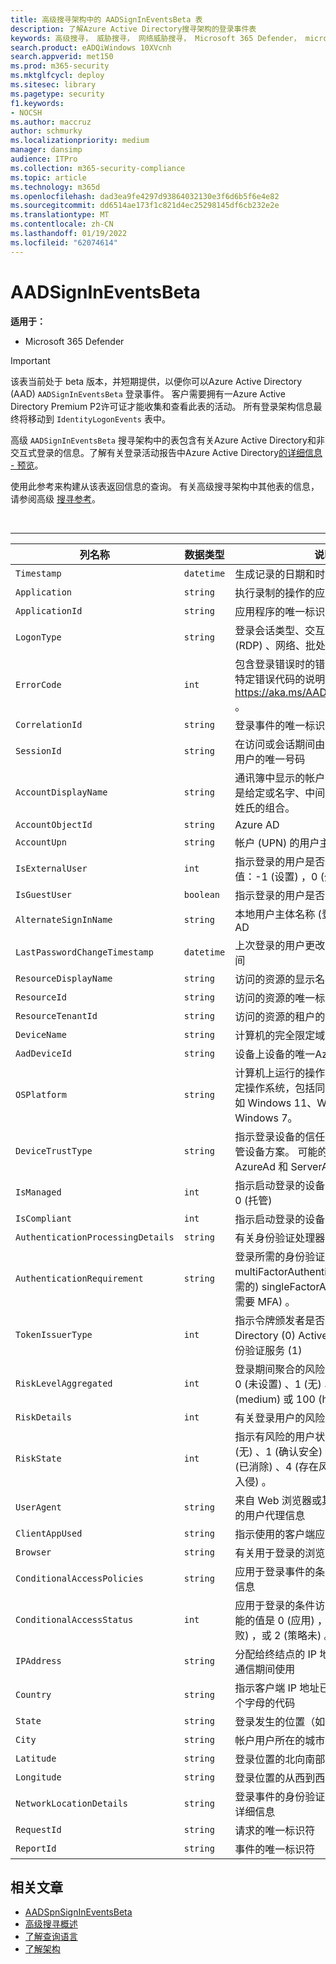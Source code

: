 ```yaml
---
title: 高级搜寻架构中的 AADSignInEventsBeta 表
description: 了解Azure Active Directory搜寻架构的登录事件表
keywords: 高级搜寻， 威胁搜寻， 网络威胁搜寻， Microsoft 365 Defender， microsoft 365， m365， 搜索， 查询， 遥测， 架构参考， kusto， 表格， 列， 数据类型， 描述， 文件， IP 地址， 设备， 计算机， 用户， 帐户， 标识， AAD
search.product: eADQiWindows 10XVcnh
search.appverid: met150
ms.prod: m365-security
ms.mktglfcycl: deploy
ms.sitesec: library
ms.pagetype: security
f1.keywords:
- NOCSH
ms.author: maccruz
author: schmurky
ms.localizationpriority: medium
manager: dansimp
audience: ITPro
ms.collection: m365-security-compliance
ms.topic: article
ms.technology: m365d
ms.openlocfilehash: dad3ea9fe4297d93864032130e3f6d6b5f6e4e82
ms.sourcegitcommit: dd6514ae173f1c821d4ec25298145df6cb232e2e
ms.translationtype: MT
ms.contentlocale: zh-CN
ms.lasthandoff: 01/19/2022
ms.locfileid: "62074614"
---
```

# <a name="aadsignineventsbeta"></a>AADSignInEventsBeta

**适用于：**

- Microsoft 365 Defender

> [!IMPORTANT]
> 该表当前处于 beta 版本，并短期提供，以便你可以Azure Active Directory (AAD) `AADSignInEventsBeta` 登录事件。 客户需要拥有一Azure Active Directory Premium P2许可证才能收集和查看此表的活动。 所有登录架构信息最终将移动到 `IdentityLogonEvents` 表中。

高级 `AADSignInEventsBeta` 搜寻架构中的表包含有关Azure Active Directory和非交互式登录的信息。了解有关登录活动报告中Azure Active Directory[的详细信息 - 预览](/azure/active-directory/reports-monitoring/concept-all-sign-ins)。

使用此参考来构建从该表返回信息的查询。 有关高级搜寻架构中其他表的信息，请参阅高级 [搜寻参考](/windows/security/threat-protection/microsoft-defender-atp/advanced-hunting-reference)。

<br>

****

|列名称|数据类型|说明|
|---|---|---|
|`Timestamp`|`datetime`|生成记录的日期和时间|
|`Application`|`string`|执行录制的操作的应用程序|
|`ApplicationId`|`string`|应用程序的唯一标识符|
|`LogonType`|`string`|登录会话类型、交互式、远程交互式 (RDP) 、网络、批处理和服务|
|`ErrorCode`|`int`|包含登录错误时的错误代码。 若要查找特定错误代码的说明，请访问 <https://aka.ms/AADsigninsErrorCodes> 。|
|`CorrelationId`|`string`|登录事件的唯一标识符|
|`SessionId`|`string`|在访问或会话期间由网站服务器分配给用户的唯一号码|
|`AccountDisplayName`|`string`|通讯簿中显示的帐户用户的名称。 通常是给定或名字、中间名首字母和姓氏或姓氏的组合。|
|`AccountObjectId`|`string`|Azure AD|
|`AccountUpn`|`string`|帐户 (UPN) 的用户主体名称|
|`IsExternalUser`|`int`|指示登录的用户是否位于外部。 可能的值：-1 (设置) ，0 (外部) ，1 (外部) 。|
|`IsGuestUser`|`boolean`|指示登录的用户是否是租户中的来宾|
|`AlternateSignInName`|`string`|本地用户主体名称 (登录) 的 UPN Azure AD|
|`LastPasswordChangeTimestamp`|`datetime`|上次登录的用户更改其密码的日期和时间|
|`ResourceDisplayName`|`string`|访问的资源的显示名称|
|`ResourceId`|`string`|访问的资源的唯一标识符|
|`ResourceTenantId`|`string`|访问的资源的租户的唯一标识符|
|`DeviceName`|`string`|计算机的完全限定域名 (FQDN)|
|`AadDeviceId`|`string`|设备上设备的唯一Azure AD|
|`OSPlatform`|`string`|计算机上运行的操作系统平台。 指示特定操作系统，包括同一系列中的变体，如 Windows 11、Windows 10 和 Windows 7。|
|`DeviceTrustType`|`string`|指示登录设备的信任类型。 仅适用于托管设备方案。 可能的值是 Workplace、AzureAd 和 ServerAd。|
|`IsManaged`|`int`|指示启动登录的设备是否是托管设备 (1) 0 (托管) |
|`IsCompliant`|`int`|指示启动登录的设备是否符合 (1) 0 () |
|`AuthenticationProcessingDetails`|`string`|有关身份验证处理器的详细信息|
|`AuthenticationRequirement`|`string`|登录所需的身份验证类型。 可能的值：multiFactorAuthentication (MFA 是必需的) singleFactorAuthentication (不需要 MFA) 。|
|`TokenIssuerType`|`int`|指示令牌颁发者是否Azure Active Directory (0) Active Directory 联合身份验证服务 (1) |
|`RiskLevelAggregated`|`int`|登录期间聚合的风险级别。 可能的值：0 (未设置) 、1 (无) 、10 (低) 、50 (medium) 或 100 (high) 。|
|`RiskDetails`|`int`|有关登录用户的风险状态的详细信息|
|`RiskState`|`int`|指示有风险的用户状态。 可能的值：0 (无) 、1 (确认安全) 、2 (已修复) 、3 (已消除) 、4 (存在风险) 或 5 (确认遭到入侵) 。|
|`UserAgent`|`string`|来自 Web 浏览器或其他客户端应用程序的用户代理信息|
|`ClientAppUsed`|`string`|指示使用的客户端应用|
|`Browser`|`string`|有关用于登录的浏览器版本的详细信息|
|`ConditionalAccessPolicies`|`string`|应用于登录事件的条件访问策略的详细信息|
|`ConditionalAccessStatus`|`int`|应用于登录的条件访问策略的状态。 可能的值是 0 (应用) ，1 (尝试应用策略失败) ，或 2 (策略未) 。|
|`IPAddress`|`string`|分配给终结点的 IP 地址，在相关的网络通信期间使用|
|`Country`|`string`|指示客户端 IP 地址已异地地理位置的两个字母的代码|
|`State`|`string`|登录发生的位置（如果可用）|
|`City`|`string`|帐户用户所在的城市|
|`Latitude`|`string`|登录位置的北向南部坐标|
|`Longitude`|`string`|登录位置的从西到西坐标|
|`NetworkLocationDetails`|`string`|登录事件的身份验证处理器的网络位置详细信息|
|`RequestId`|`string`|请求的唯一标识符|
|`ReportId`|`string`|事件的唯一标识符|

## <a name="related-articles"></a>相关文章

- [AADSpnSignInEventsBeta](./advanced-hunting-aadspnsignineventsbeta-table.md)
- [高级搜寻概述](/windows/security/threat-protection/microsoft-defender-atp/advanced-hunting-overview)
- [了解查询语言](/windows/security/threat-protection/microsoft-defender-atp/advanced-hunting-query-language)
- [了解架构](/windows/security/threat-protection/microsoft-defender-atp/advanced-hunting-schema-reference)
